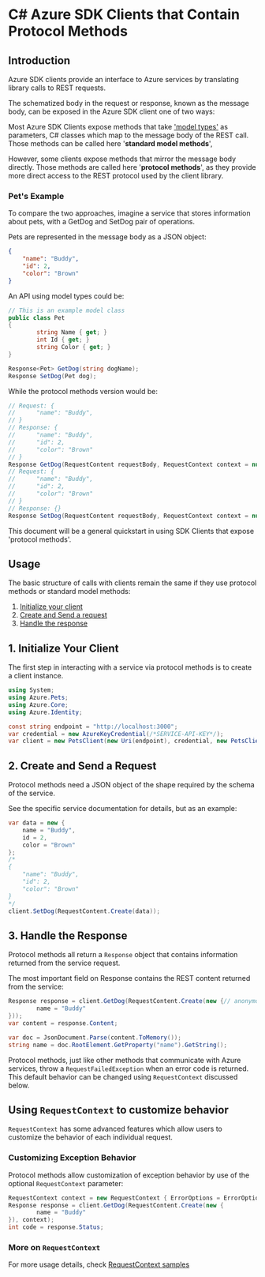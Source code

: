 # C# Azure SDK Clients that Contain Protocol Methods

## Introduction

Azure SDK clients provide an interface to Azure services by translating library calls to REST requests.

The schematized body in the request or response, known as the message body, can be exposed in the Azure SDK client one of two ways:

Most Azure SDK Clients expose methods that take ['model types'](https://azure.github.io/azure-sdk/dotnet_introduction.html#dotnet-model-types) as parameters, C# classes which map to the message body of the REST call. Those methods can be called here '**standard model methods**',

However, some clients expose methods that mirror the message body directly. Those methods are called here '**protocol methods**', as they provide more direct access to the REST protocol used by the client library.

### Pet's Example

To compare the two approaches, imagine a service that stores information about pets, with a GetDog and SetDog pair of operations.

Pets are represented in the message body as a JSON object:

```json
{
    "name": "Buddy",
    "id": 2,
    "color": "Brown"
}
```

An API using model types could be:

```csharp
// This is an example model class
public class Pet
{
        string Name { get; }
        int Id { get; }
        string Color { get; }
}

Response<Pet> GetDog(string dogName);
Response SetDog(Pet dog);
```

While the protocol methods version would be:

```csharp
// Request: {
//      "name": "Buddy",
// }
// Response: {
//      "name": "Buddy",
//      "id": 2,
//      "color": "Brown"
// }
Response GetDog(RequestContent requestBody, RequestContext context = null);
// Request: {
//      "name": "Buddy",
//      "id": 2,
//      "color": "Brown"
// }
// Response: {}
Response SetDog(RequestContent requestBody, RequestContext context = null);
```

This document will be a general quickstart in using SDK Clients that expose 'protocol methods'.

## Usage

The basic structure of calls with clients remain the same if they use protocol methods or standard model methods:

1. [Initialize your client](#1-initialize-your-client "Initialize Your Client")
2. [Create and Send a request](#2-create-and-send-a-request "Create and Send a Request")
3. [Handle the response](#3-handle-the-response "Handle the Response")

## 1. Initialize Your Client

The first step in interacting with a service via protocol methods is to create a client instance.

```csharp
using System;
using Azure.Pets;
using Azure.Core;
using Azure.Identity;

const string endpoint = "http://localhost:3000";
var credential = new AzureKeyCredential(/*SERVICE-API-KEY*/);
var client = new PetsClient(new Uri(endpoint), credential, new PetsClientOptions());
```

## 2. Create and Send a Request

Protocol methods need a JSON object of the shape required by the schema of the service.

See the specific service documentation for details, but as an example:

```csharp
var data = new {
    name = "Buddy",
    id = 2,
    color = "Brown"
};
/*
{
    "name": "Buddy",
    "id": 2,
    "color": "Brown"
}
*/
client.SetDog(RequestContent.Create(data));
```

## 3. Handle the Response

Protocol methods all return a `Response` object that contains information returned from the service request.

The most important field on Response contains the REST content returned from the service:

```csharp
Response response = client.GetDog(RequestContent.Create(new {// anonymous class is serialized by System.Text.Json using runtime reflection
        name = "Buddy"
}));
var content = response.Content;

var doc = JsonDocument.Parse(content.ToMemory());
string name = doc.RootElement.GetProperty("name").GetString();
```

Protocol methods, just like other methods that communicate with Azure services, throw a `RequestFailedException` when an error code is returned. This default behavior can be changed using `RequestContext` discussed below.

## Using `RequestContext` to customize behavior

`RequestContext` has some advanced features which allow users to customize the behavior of each individual request.

### Customizing Exception Behavior

Protocol methods allow customization of exception behavior by use of the optional `RequestContext` parameter:

```csharp
RequestContext context = new RequestContext { ErrorOptions = ErrorOptions.NoThrow };
Response response = client.GetDog(RequestContent.Create(new {
        name = "Buddy"
}), context);
int code = response.Status;
```

### More on `RequestContext`

For more usage details, check [RequestContext samples](https://github.com/Azure/azure-sdk-for-net/blob/main/sdk/core/Azure.Core/samples/RequestContext.md)
